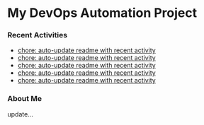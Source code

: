 # My DevOps Automation Project

### Recent Activities
<!-- activity:START -->
- [chore: auto-update readme with recent activity](https://github.com/kaigiii/mybowling-app/commit/63377dae15ded7f34d4f902d736ec82b4a1e05fe)
- [chore: auto-update readme with recent activity](https://github.com/kaigiii/mybowling-app/commit/b01bbcde4bc40b0ace1b10f9ad4280672775ab24)
- [chore: auto-update readme with recent activity](https://github.com/kaigiii/mybowling-app/commit/b66a67117882ef06278b4dfd5d3f3aca5dbbeda0)
- [chore: auto-update readme with recent activity](https://github.com/kaigiii/mybowling-app/commit/5cd42c3c87d3ec7e5fe4448643b6033a0e488cad)
- [chore: auto-update readme with recent activity](https://github.com/kaigiii/mybowling-app/commit/88feb762f0d6db7368a637461c2ef5bdbbbc12ff)
<!-- activity:END -->

### About Me
<!-- MYLINKS:START -->
<!-- MYLINKS:END -->

update...
